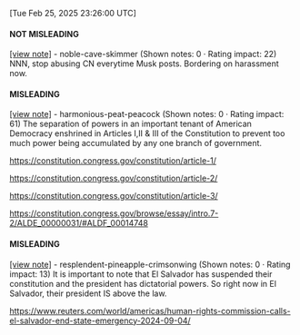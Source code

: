 [Tue Feb 25, 2025 23:26:00 UTC] 

#### NOT MISLEADING

[[view note]](https://x.com/i/birdwatch/n/1894598957025591330) - noble-cave-skimmer (Shown notes: 0 · Rating impact: 22)
NNN, stop abusing CN everytime Musk posts. Bordering on harassment now.

#### MISLEADING

[[view note]](https://x.com/i/birdwatch/n/1894551532206453107) - harmonious-peat-peacock (Shown notes: 0 · Rating impact: 61)
The separation of powers in an important tenant of American Democracy enshrined in Articles I,II & III of the Constitution to prevent too much power being accumulated by any one branch of government. 

https://constitution.congress.gov/constitution/article-1/

https://constitution.congress.gov/constitution/article-2/

https://constitution.congress.gov/constitution/article-3/

https://constitution.congress.gov/browse/essay/intro.7-2/ALDE_00000031/#ALDF_00014748

#### MISLEADING

[[view note]](https://x.com/i/birdwatch/n/1894550872861909008) - resplendent-pineapple-crimsonwing (Shown notes: 0 · Rating impact: 13)
It is important to note that El Salvador has suspended their constitution and the president has dictatorial powers. So right now in El Salvador, their president IS above the law.

https://www.reuters.com/world/americas/human-rights-commission-calls-el-salvador-end-state-emergency-2024-09-04/
